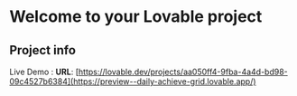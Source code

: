 # Welcome to your Lovable project

## Project info
Live Demo : 
**URL**: [https://lovable.dev/projects/aa050ff4-9fba-4a4d-bd98-09c4527b6384](https://preview--daily-achieve-grid.lovable.app/)

